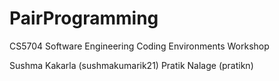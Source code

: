 # PairProgramming
CS5704 Software Engineering Coding Environments Workshop

Sushma Kakarla (sushmakumarik21)
Pratik Nalage (pratikn)
